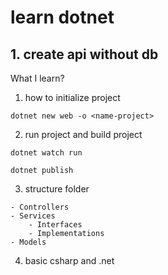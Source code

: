 # learn dotnet

## 1. create api without db

What I learn?

1. how to initialize project
```
dotnet new web -o <name-project>
```
2. run project and build project
```
dotnet watch run 
```
```
dotnet publish
```
3. structure folder
```
- Controllers
- Services
    - Interfaces
    - Implementations
- Models
```
4. basic csharp and .net